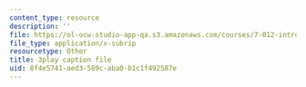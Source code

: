 ```yaml
---
content_type: resource
description: ''
file: https://ol-ocw-studio-app-qa.s3.amazonaws.com/courses/7-012-introduction-to-biology-fall-2004/8f4e5741aed3589caba0b1c1f492587e_TdJBLu6hPc.vtt
file_type: application/x-subrip
resourcetype: Other
title: 3play caption file
uid: 8f4e5741-aed3-589c-aba0-b1c1f492587e
---
```

